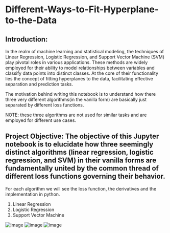 # Different-Ways-to-Fit-Hyperplane-to-the-Data

## Introduction:
In the realm of machine learning and statistical modeling, the techniques of Linear Regression, Logistic Regression, and Support Vector Machine (SVM) play pivotal roles in various applications. These methods are widely employed for their ability to model relationships between variables and classify data points into distinct classes. At the core of their functionality lies the concept of fitting hyperplanes to the data, facilitating effective separation and prediction tasks.

The motivation behind writing this notebook is to understand how there three very different algorithms(in the vanilla form) are basically just separated by different loss functions.

NOTE: these three algorithms are not used for similar tasks and are employed for different use cases.

## Project Objective: The objective of this Jupyter notebook is to elucidate how three seemingly distinct algorithms (linear regression, logistic regression, and SVM) in their vanilla forms are fundamentally united by the common thread of different loss functions governing their behavior.
For each algorithm we will see the loss function, the derivatives and the implementation in python.

1. Linear Regression
2. Logistic Regression
3. Support Vector Machine


![image](https://github.com/ramangarg007/Different-Ways-to-Fit-Hyperplane-to-the-Data/assets/15136599/eb411883-dc7e-406a-9073-dcf62466da71)
![image](https://github.com/ramangarg007/Different-Ways-to-Fit-Hyperplane-to-the-Data/assets/15136599/f17d59ae-2d01-4ae1-ba27-2d4324ec5a99)
![image](https://github.com/ramangarg007/Different-Ways-to-Fit-Hyperplane-to-the-Data/assets/15136599/47bd32dd-190c-4e2e-9553-440ce83d8b79)
